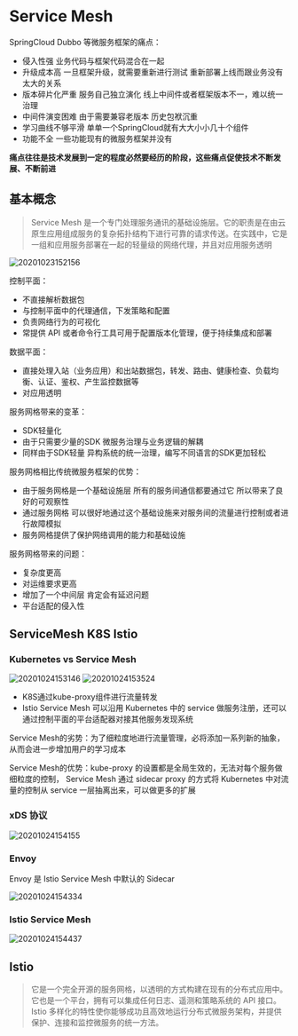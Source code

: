 # Service Mesh

SpringCloud Dubbo 等微服务框架的痛点：

- 侵入性强 业务代码与框架代码混合在一起
- 升级成本高 一旦框架升级，就需要重新进行测试 重新部署上线而跟业务没有太大的关系
- 版本碎片化严重 服务自己独立演化 线上中间件或者框架版本不一，难以统一治理
- 中间件演变困难 由于需要兼容老版本 历史包袱沉重
- 学习曲线不够平滑 单单一个SpringCloud就有大大小小几十个组件
- 功能不全 一些功能现有的微服务框架并没有

**痛点往往是技术发展到一定的程度必然要经历的阶段，这些痛点促使技术不断发展、不断前进**

## 基本概念

>Service Mesh 是一个专门处理服务通讯的基础设施层。它的职责是在由云原生应用组成服务的复杂拓扑结构下进行可靠的请求传送。在实践中，它是一组和应用服务部署在一起的轻量级的网络代理，并且对应用服务透明

![20201023152156](/assets/20201023152156.png)

控制平面：

- 不直接解析数据包
- 与控制平面中的代理通信，下发策略和配置
- 负责网络行为的可视化
- 常提供 API 或者命令行工具可用于配置版本化管理，便于持续集成和部署

数据平面：

- 直接处理入站（业务应用）和出站数据包，转发、路由、健康检查、负载均衡、认证、鉴权、产生监控数据等
- 对应用透明

服务网格带来的变革：

- SDK轻量化
- 由于只需要少量的SDK 微服务治理与业务逻辑的解耦
- 同样由于SDK轻量 异构系统的统一治理，编写不同语言的SDK更加轻松

服务网格相比传统微服务框架的优势：

- 由于服务网格是一个基础设施层 所有的服务间通信都要通过它 所以带来了良好的可观察性
- 通过服务网格 可以很好地通过这个基础设施来对服务间的流量进行控制或者进行故障模拟
- 服务网格提供了保护网络调用的能力和基础设施

服务网格带来的问题：

- 复杂度更高
- 对运维要求更高
- 增加了一个中间层 肯定会有延迟问题
- 平台适配的侵入性

## ServiceMesh K8S Istio

### Kubernetes vs Service Mesh

![20201024153146](/assets/20201024153146.png)
![20201024153524](/assets/20201024153524.png)

- K8S通过kube-proxy组件进行流量转发
- Istio Service Mesh 可以沿用 Kubernetes 中的 service 做服务注册，还可以通过控制平面的平台适配器对接其他服务发现系统

Service Mesh的劣势：为了细粒度地进行流量管理，必将添加一系列新的抽象，从而会进一步增加用户的学习成本

Service Mesh的优势：kube-proxy 的设置都是全局生效的，无法对每个服务做细粒度的控制， Service Mesh 通过 sidecar proxy 的方式将 Kubernetes 中对流量的控制从 service 一层抽离出来，可以做更多的扩展

### xDS 协议

![20201024154155](/assets/20201024154155.png)

### Envoy

Envoy 是 Istio Service Mesh 中默认的 Sidecar

![20201024154334](/assets/20201024154334.png)

### Istio Service Mesh

![20201024154437](/assets/20201024154437.png)

## Istio

>它是一个完全开源的服务网格，以透明的方式构建在现有的分布式应用中。它也是一个平台，拥有可以集成任何日志、遥测和策略系统的 API 接口。Istio 多样化的特性使你能够成功且高效地运行分布式微服务架构，并提供保护、连接和监控微服务的统一方法。
